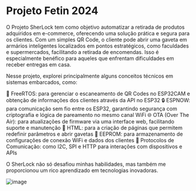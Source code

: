 # Projeto Fetin 2024

O Projeto SherLock tem como objetivo automatizar a retirada de produtos adquiridos em e-commerce, oferecendo uma solução prática e segura para os clientes. Com um simples QR Code, o cliente pode abrir uma gaveta em armários inteligentes localizados em pontos estratégicos, como faculdades e supermercados, facilitando a retirada de encomendas. Isso é especialmente benéfico para aqueles que enfrentam dificuldades em receber entregas em casa.

Nesse projeto, explorei principalmente alguns conceitos técnicos em sistemas embarcados, como:

🌟 FreeRTOS: para gerenciar o escaneamento de QR Codes no ESP32CAM e obtenção de informações dos clientes através da API no ESP32
🔒 ESPNOW: para comunicação sem fio entre os ESP32, garantindo segurança com criptografia e lógica de pareamento no mesmo canal WiFi
🌐 OTA (Over The Air): para atualizações de firmware via uma interface web, facilitando suporte e manutenção
📄 HTML: para a criação de páginas que permitem redefinir parâmetros e abrir gavetas
💾 EEPROM: para armazenamento de configurações de conexão WiFi e dados dos clientes
📡 Protocolos de Comunicação: como I2C, SPI e HTTP para interações com dispositivos e APIs

O SherLock não só desafiou minhas habilidades, mas também me proporcionou um rico aprendizado em tecnologias inovadoras.

![image](https://github.com/user-attachments/assets/376c87d5-02d1-49ef-b004-cbfe3c4e4abf)

